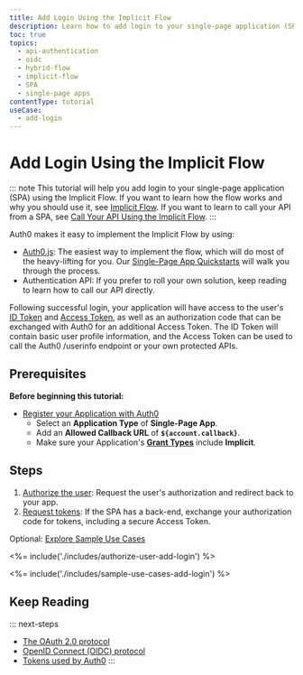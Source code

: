 ```yaml
---
title: Add Login Using the Implicit Flow
description: Learn how to add login to your single-page application (SPA) using the Implicit Flow.
toc: true
topics:
  - api-authentication
  - oidc
  - hybrid-flow
  - implicit-flow
  - SPA
  - single-page apps
contentType: tutorial
useCase:
  - add-login
---
```

# Add Login Using the Implicit Flow

::: note
This tutorial will help you add login to your single-page application (SPA) using the Implicit Flow. If you want to learn how the flow works and why you should use it, see [Implicit Flow](/flows/concepts/implicit). If you want to learn to call your API from a SPA, see [Call Your API Using the Implicit Flow](/flows/guides/implicit/call-api-implicit).
:::

Auth0 makes it easy to implement the Implicit Flow by using:

* [Auth0.js](/libraries/auth0js): The easiest way to implement the flow, which will do most of the heavy-lifting for you. Our [Single-Page App Quickstarts](/quickstart/spa) will walk you through the process.
* Authentication API: If you prefer to roll your own solution, keep reading to learn how to call our API directly.

Following successful login, your application will have access to the user's [ID Token](/tokens/id-token) and [Access Token](/tokens/overview-access-tokens), as well as an authorization code that can be exchanged with Auth0 for an additional Access Token. The ID Token will contain basic user profile information, and the Access Token can be used to call the Auth0 /userinfo endpoint or your own protected APIs.

## Prerequisites

**Before beginning this tutorial:**

* [Register your Application with Auth0](applications/spa)
    * Select an **Application Type** of **Single-Page App**.
    * Add an **Allowed Callback URL** of **`${account.callback}`**.
    * Make sure your Application's **[Grant Types](/dashboard/guides/applications/update-grant-types)** include **Implicit**.

## Steps

1. [Authorize the user](#authorize-the-user): Request the user's authorization and redirect back to your app.
2. [Request tokens](#request-tokens): If the SPA has a back-end, exchange your authorization code for tokens, including a secure Access Token.


Optional: [Explore Sample Use Cases](#sample-use-cases)

<%= include('./includes/authorize-user-add-login') %>

<%= include('./includes/sample-use-cases-add-login') %>

## Keep Reading

::: next-steps
- [The OAuth 2.0 protocol](/protocols/oauth2)
- [OpenID Connect (OIDC) protocol](/protocols/oidc)
- [Tokens used by Auth0](/tokens)
:::
